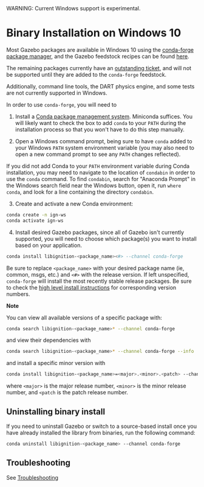 <div class="warning">
WARNING: Current Windows support is experimental.
</div>

# Binary Installation on Windows 10

Most Gazebo packages are available in Windows 10 using the [conda-forge package manager](https://conda-forge.org/),
and the Gazebo feedstock recipes can be found [here](https://github.com/conda-forge?q=libignition&type=&language=).

The remaining packages currently have an [outstanding ticket](https://github.com/conda-forge/staged-recipes/issues/13551),
and will not be supported until they are added to the `conda-forge` feedstock.

Additionally, command line tools, the DART physics engine, and some tests are not currently supported in Windows.

In order to use `conda-forge`, you will need to
1. Install a [Conda package management system](https://docs.conda.io/projects/conda/en/latest/user-guide/install/download.html).
   Miniconda suffices. You will likely want to check the box to add `conda` to your `PATH`
   during the installation process so that you won't have to do this step manually.

2. Open a Windows command prompt, being sure to have `conda` added to your
   Windows `PATH` system environment variable (you may also need to open
   a new command prompt to see any `PATH` changes reflected).

  If you did not add Conda to your `PATH` environment variable
  during Conda installation, you may need to navigate to the
  location of `condabin` in order to use the `conda` command.
  To find `condabin`, search for "Anaconda Prompt" in the
  Windows search field near the Windows button, open it, run
  `where conda`, and look for a line containing the directory `condabin`.

3. Create and activate a new Conda environment:
  ```bash
  conda create -n ign-ws
  conda activate ign-ws
  ```
4. Install desired Gazebo packages, since all of Gazebo isn't currently supported, you will need to choose which package(s)
you want to install based on your application.
  ```bash
  conda install libignition-<package_name><#> --channel conda-forge
  ```
  Be sure to replace `<package_name>` with your desired package name (ie, common, msgs, etc.)
  and `<#>` with the release version.  If left unspecified, `conda-forge` will install the
  most recently stable release packages.  Be sure to check the
  [high level install instructions](install) for corresponding version numbers.

**Note**

You can view all available versions of a specific package with:
```bash
conda search libignition-<package_name>* --channel conda-forge
```
and view their dependencies with
```bash
conda search libignition-<package_name>* --channel conda-forge --info
```
and install a specific minor version with
```bash
conda install libignition-<package_name>=<major>.<minor>.<patch> --channel conda-forge
```
where `<major>` is the major release number, `<minor>` is the minor release number, and `<patch` is the patch release number.

## Uninstalling binary install

If you need to uninstall Gazebo or switch to a source-based install once you
have already installed the library from binaries, run the following command:

```bash
conda uninstall libignition-<package_name> --channel conda-forge
```

## Troubleshooting

See [Troubleshooting](/docs/garden/troubleshooting#windows)
